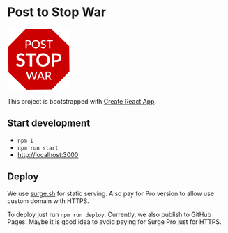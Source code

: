 # Post to Stop War

![alt text](./public/logo.svg)

This project is bootstrapped with [Create React App](https://github.com/facebook/create-react-app).

## Start development
- `npm i`
- `npm run start`
- <http://localhost:3000>

## Deploy

We use [surge.sh](https://surge.sh/) for static serving. Also pay for Pro version to allow use custom domain with HTTPS.

To deploy just run `npm run deploy`. Currently, we also publish to GitHub Pages. Maybe it is good idea to avoid paying for Surge Pro just for HTTPS.
